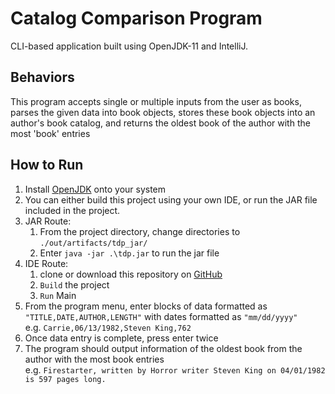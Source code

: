 # Catalog Comparison Program
CLI-based application built using OpenJDK-11 and IntelliJ.

## Behaviors
This program accepts single or multiple inputs from the user as books, parses the given data into book objects, 
stores these book objects into an author's book catalog, 
and returns the oldest book of the author with the most 'book' entries

## How to Run
1. Install [OpenJDK](https://openjdk.java.net/projects/jdk/11/) onto your system
2. You can either build this project using your own IDE, or run the JAR file included in the project.
3. JAR Route:
   1. From the project directory, change directories to `./out/artifacts/tdp_jar/`
   2. Enter `java -jar .\tdp.jar` to run the jar file
4. IDE Route:
   1. clone or download this repository on [GitHub](https://github.com/evan-delasota/tdp-project)
   2. `Build` the project
   3. `Run` Main
5. From the program menu, enter blocks of data formatted as</br>`"TITLE,DATE,AUTHOR,LENGTH"` with dates formatted as `"mm/dd/yyyy"`
    </br>e.g. `Carrie,06/13/1982,Steven King,762`
6. Once data entry is complete, press enter twice
7. The program should output information of the oldest book from the author with the most book entries</br>
   e.g. `Firestarter, written by Horror writer Steven King on 04/01/1982 is 597 pages long.`
